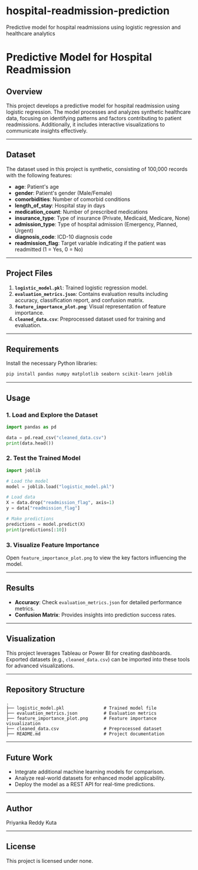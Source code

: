 # hospital-readmission-prediction 
Predictive model for hospital readmissions using logistic regression and healthcare analytics
# Predictive Model for Hospital Readmission

## Overview
This project develops a predictive model for hospital readmission using logistic regression. The model processes and analyzes synthetic healthcare data, focusing on identifying patterns and factors contributing to patient readmissions. Additionally, it includes interactive visualizations to communicate insights effectively.

---

## Dataset
The dataset used in this project is synthetic, consisting of 100,000 records with the following features:
- **age**: Patient's age
- **gender**: Patient's gender (Male/Female)
- **comorbidities**: Number of comorbid conditions
- **length_of_stay**: Hospital stay in days
- **medication_count**: Number of prescribed medications
- **insurance_type**: Type of insurance (Private, Medicaid, Medicare, None)
- **admission_type**: Type of hospital admission (Emergency, Planned, Urgent)
- **diagnosis_code**: ICD-10 diagnosis code
- **readmission_flag**: Target variable indicating if the patient was readmitted (1 = Yes, 0 = No)

---

## Project Files
1. **`logistic_model.pkl`**: Trained logistic regression model.
2. **`evaluation_metrics.json`**: Contains evaluation results including accuracy, classification report, and confusion matrix.
3. **`feature_importance_plot.png`**: Visual representation of feature importance.
4. **`cleaned_data.csv`**: Preprocessed dataset used for training and evaluation.

---

## Requirements
Install the necessary Python libraries:
```bash
pip install pandas numpy matplotlib seaborn scikit-learn joblib
```

---

## Usage

### 1. Load and Explore the Dataset
```python
import pandas as pd

data = pd.read_csv("cleaned_data.csv")
print(data.head())
```

### 2. Test the Trained Model
```python
import joblib

# Load the model
model = joblib.load("logistic_model.pkl")

# Load data
X = data.drop("readmission_flag", axis=1)
y = data["readmission_flag"]

# Make predictions
predictions = model.predict(X)
print(predictions[:10])
```

### 3. Visualize Feature Importance
Open `feature_importance_plot.png` to view the key factors influencing the model.

---

## Results
- **Accuracy**: Check `evaluation_metrics.json` for detailed performance metrics.
- **Confusion Matrix**: Provides insights into prediction success rates.

---

## Visualization
This project leverages Tableau or Power BI for creating dashboards. Exported datasets (e.g., `cleaned_data.csv`) can be imported into these tools for advanced visualizations.

---

## Repository Structure
```plaintext
.
├── logistic_model.pkl               # Trained model file
├── evaluation_metrics.json          # Evaluation metrics
├── feature_importance_plot.png      # Feature importance visualization
├── cleaned_data.csv                 # Preprocessed dataset
├── README.md                        # Project documentation
```

---

## Future Work
- Integrate additional machine learning models for comparison.
- Analyze real-world datasets for enhanced model applicability.
- Deploy the model as a REST API for real-time predictions.

---

## Author
Priyanka Reddy Kuta

---

## License
This project is licensed under none.
